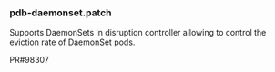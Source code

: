 ### pdb-daemonset.patch

Supports DaemonSets in disruption controller allowing to control the eviction rate of DaemonSet pods.

PR#98307
